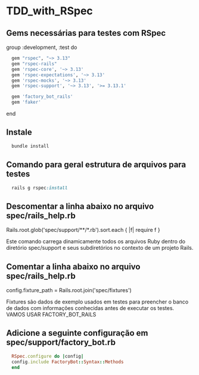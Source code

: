 # TDD_with_RSpec

## Gems necessárias para testes com RSpec

group :development, :test do

  ```ruby
    gem "rspec", "~> 3.13"
    gem "rspec-rails"
    gem 'rspec-core', '~> 3.13'
    gem 'rspec-expectations', '~> 3.13'
    gem 'rspec-mocks', '~> 3.13'
    gem 'rspec-support', '~> 3.13', '>= 3.13.1'

    gem 'factory_bot_rails'
    gem 'faker'
  ```
  
  end

## Instale

  ```ruby
    bundle install
  ```

## Comando para geral estrutura de arquivos para testes

  ```ruby
    rails g rspec:install
  ```

## Descomentar a linha abaixo no arquivo spec/rails_help.rb

  Rails.root.glob('spec/support/**/*.rb').sort.each { |f| require f }

  Este comando carrega dinamicamente todos os arquivos Ruby dentro do diretório spec/support e seus subdiretórios no contexto de um projeto Rails.

## Comentar a linha abaixo no arquivo spec/rails_help.rb

  config.fixture_path = Rails.root.join('spec/fixtures')

  Fixtures são dados de exemplo usados em testes para preencher o banco de dados com informações conhecidas antes de executar os testes.
  VAMOS USAR FACTORY_BOT_RAILS


## Adicione a seguinte configuração em spec/support/factory_bot.rb

  ```ruby
    RSpec.configure do |config|
    config.include FactoryBot::Syntax::Methods
    end
  ```
